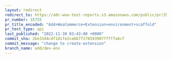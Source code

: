 ```yaml
---
layout: redirect
redirect_to: https://a8c-woo-test-reports.s3.amazonaws.com/public/pr/35755/api/index.html
pr_number: 35755
pr_title_encoded: "Add+WooCommerce+Extension+environment+scaffold"
pr_test_type: api
last_published: "2022-11-30 03:43:00 +0000"
commit_sha: 2be33d4c4f181fe2ca6b7f2785939077ffffa8cf
commit_message: "change to create-extension"
branch_name: add/dev-env
---
```

